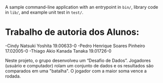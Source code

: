 A sample command-line application with an entrypoint in `bin/`, library code
in `lib/`, and example unit test in `test/`.

# Trabalho de autoria dos Alunos:

-Cindy Natsuki Yoshita 19.00633-0 
-Pedro Henrique Soares Pinheiro 17.02005-0
-Thiago Akio Kanada Tanaka 19.01726-0

Neste projeto, o grupo desenvolveu um “Desafio de Dados”. Jogadores (usuário e computador) rolam um conjunto de dados e os resultados são comparados em uma "batalha". O jogador com a maior soma vence a rodada.
